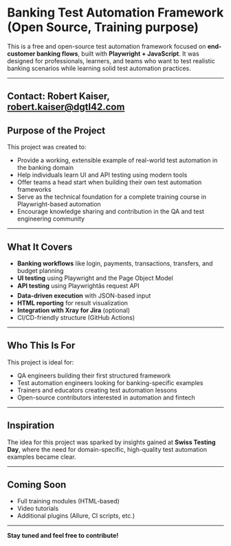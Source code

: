 # Banking Test Automation Framework (Open Source, Training purpose)

This is a free and open-source test automation framework focused on **end-customer banking flows**, built with **Playwright + JavaScript**. It was designed for professionals, learners, and teams who want to test realistic banking scenarios while learning solid test automation practices.

---

Contact: Robert Kaiser, robert.kaiser@dgtl42.com
---

## Purpose of the Project

This project was created to:

- Provide a working, extensible example of real-world test automation in the banking domain
- Help individuals learn UI and API testing using modern tools
- Offer teams a head start when building their own test automation frameworks
- Serve as the technical foundation for a complete training course in Playwright-based automation
- Encourage knowledge sharing and contribution in the QA and test engineering community

---

## What It Covers

- **Banking workflows** like login, payments, transactions, transfers, and budget planning
- **UI testing** using Playwright and the Page Object Model
- **API testing** using Playwrightâs request API
- **Data-driven execution** with JSON-based input
- **HTML reporting** for result visualization
- **Integration with Xray for Jira** (optional)
- CI/CD-friendly structure (GitHub Actions)

---

## Who This Is For

This project is ideal for:

- QA engineers building their first structured framework
- Test automation engineers looking for banking-specific examples
- Trainers and educators creating test automation lessons
- Open-source contributors interested in automation and fintech

---

## Inspiration

The idea for this project was sparked by insights gained at **Swiss Testing Day**, where the need for domain-specific, high-quality test automation examples became clear.

---

## Coming Soon

- Full training modules (HTML-based)
- Video tutorials
- Additional plugins (Allure, CI scripts, etc.)

---

**Stay tuned and feel free to contribute!**
